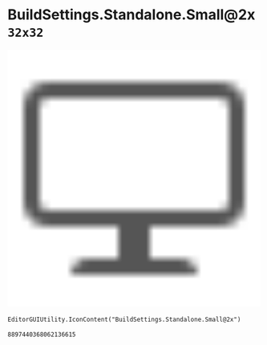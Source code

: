 # BuildSettings.Standalone.Small@2x `32x32`
<img src="/img/BuildSettings.Standalone.Small@2x.png" width=512 height=512>

``` CSharp
EditorGUIUtility.IconContent("BuildSettings.Standalone.Small@2x")
```
```
8897440368062136615
```
